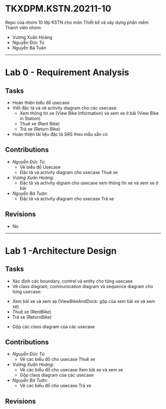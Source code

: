 # TKXDPM.KSTN.20211-10
Repo của nhóm 10 lớp KSTN cho môn Thiết kế và xây dựng phần mềm<br>
Thành viên nhóm:
* Vương Xuân Hoàng
* Nguyễn Đức Tú
* Nguyễn Bá Tuân

---
# Lab 0 - Requirement Analysis

## Tasks
- Hoàn thiện biểu đồ usecase
- Viết đặc tả và vẽ activity diagram cho các usecase:
  * Xem thông tin xe (View Bike Information) và xem xe ở bãi (View Bike in Station)
  * Thuê xe (Rent Bike)
  * Trả xe (Return Bike)
- Hoàn thiện tài liệu đặc tả SRS theo mẫu sẵn có

## Contributions
- _Nguyễn Đức Tú_:
  * Vẽ biểu đồ Usecase
  * Đặc tả và activity diagram cho usecase Thuê xe
- _Vương Xuân Hoàng_:
  * Đặc tả và activity digram cho usecase xem thông tin xe và xem xe ở bãi
- _Nguyễn Bá Tuân_:
  * Đặc tả và activity dỉagram cho usecase Trả xe

## Revisions
- No
---
# Lab 1 -Architecture Design
## Tasks
- Xác định các boundary, control và entity cho từng usecase
- Vẽ class diagram, communication diagram và sequence diagram cho từng usecase:
 * Xem bãi xe và xem xe (ViewBikeAndDock: gộp của xem bãi xe và xem xe)
 * Thuê xe (RentBike)
 * Trả xe (ReturnBike)
- Gộp các class diagram của các usecase
## Contributions
- _Nguyễn Đức Tú_:
  * Vẽ các biểu đồ cho usecase Thuê xe
- _Vương Xuân Hoàng_:
  * Vẽ các biểu đồ cho usecase Xem bãi xe và xem xe
  * Gộp class diagram của các usecase
- _Nguyễn Bá Tuân_:
  * Vẽ các biểu đồ cho usecase Trả xe
 ## Revisions
